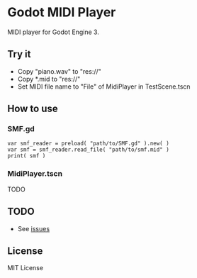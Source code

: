# Godot MIDI Player

MIDI player for Godot Engine 3.

## Try it

+ Copy "piano.wav" to "res://"
+ Copy *.mid to "res://"
+ Set MIDI file name to "File" of MidiPlayer in TestScene.tscn

## How to use

### SMF.gd

```
var smf_reader = preload( "path/to/SMF.gd" ).new( )
var smf = smf_reader.read_file( "path/to/smf.mid" )
print( smf )
```

### MidiPlayer.tscn

TODO

## TODO

* See [issues]( https://bitbucket.org/arlez80/godot-midi-player/issues )

## License

MIT License
